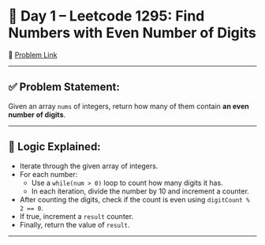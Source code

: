 # 📘 Day 1 – Leetcode 1295: Find Numbers with Even Number of Digits

🔗 [Problem Link](https://leetcode.com/problems/find-numbers-with-even-number-of-digits/description/)

---
## ✅ Problem Statement:

Given an array `nums` of integers, return how many of them contain **an even number of digits**.

---
## 🧠 Logic Explained:

- Iterate through the given array of integers.
- For each number:
  - Use a `while(num > 0)` loop to count how many digits it has.
  - In each iteration, divide the number by 10 and increment a counter.
- After counting the digits, check if the count is even using `digitCount % 2 == 0`.
- If true, increment a `result` counter.
- Finally, return the value of `result`.

---
